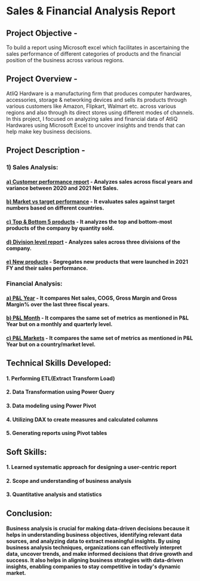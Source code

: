 # Sales & Financial Analysis Report
## Project Objective - 
To build a report using Microsoft excel which facilitates in ascertaining the sales performance of different categories of products and the financial position of the business across various regions.

## Project Overview - 
AtliQ Hardware is a manufacturing firm that produces computer hardwares, accessories, storage & networking devices and sells its products through various customers like Amazon, Flipkart, Walmart etc. across various regions and also through its direct stores using different modes of channels.  In this project, I focused on analyzing sales and financial data of AtliQ Hardwares using Microsoft Excel to uncover insights and trends that can help make key business decisions.

## Project Description -



### 1) Sales Analysis: 

#### [a) Customer performance report](https://github.com/akashkr1303/Excel_Sales_Finance_Reports/blob/main/Customer%20Performance%20Report.pdf) - Analyzes sales across fiscal years and variance between 2020 and 2021 Net Sales.
#### [b) Market vs target performance](https://github.com/akashkr1303/Excel_Sales_Finance_Reports/blob/main/Market%20Performance%20vs%20Target.pdf) - It evaluates sales against target numbers based on different countries.
#### [c) Top & Bottom 5 products](https://github.com/akashkr1303/Excel_Sales_Finance_Reports/blob/main/Top%20%26%20Bottom%205%20Products.pdf) - It analyzes the top and bottom-most products of the company by quantity sold.
#### [d) Division level report](https://github.com/akashkr1303/Excel_Sales_Finance_Reports/blob/main/Division%20Level%20Report.pdf) - Analyzes sales across three divisions of the company.
#### [e) New products](https://github.com/akashkr1303/Excel_Sales_Finance_Reports/blob/main/New%20Products-2021.pdf) - Segregates new products that were launched in 2021 FY and their sales performance.



### Financial Analysis: 

#### [a) P&L Year](https://github.com/akashkr1303/Excel_Sales_Finance_Reports/blob/main/P%26L-Year.pdf) - It compares Net sales, COGS, Gross Margin and Gross Margin%  over the last three fiscal years.
#### [b) P&L Month](https://github.com/akashkr1303/Excel_Sales_Finance_Reports/blob/main/P%26L-Month.pdf) - It compares the same set of metrics as mentioned in P&L Year but on a monthly and quarterly level.
#### [c) P&L Markets](https://github.com/akashkr1303/Excel_Sales_Finance_Reports/blob/main/P%26L-Markets.pdf) -  It compares the same set of metrics as mentioned in P&L Year but on a country/market level.


## Technical Skills Developed:

#### 1. Performing ETL(Extract Transform Load)
#### 2. Data Transformation using Power Query
#### 3. Data modeling using Power Pivot 
#### 4. Utilizing DAX to create measures and calculated columns 
#### 5. Generating reports using Pivot tables 

## Soft Skills: 

#### 1. Learned systematic approach for designing a user-centric report
#### 2. Scope and understanding of business analysis
#### 3. Quantitative analysis and statistics 


## Conclusion:

#### Business analysis is crucial for making data-driven decisions because it helps in understanding business objectives, identifying relevant data sources, and analyzing data to extract meaningful insights. By using business analysis techniques, organizations can effectively interpret data, uncover trends, and make informed decisions that drive growth and success. It also helps in aligning business strategies with data-driven insights, enabling companies to stay competitive in today's dynamic market.
